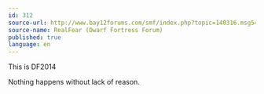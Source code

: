 ```yaml
---
id: 312
source-url: http://www.bay12forums.com/smf/index.php?topic=140316.msg5460918#msg5460918
source-name: RealFear (Dwarf Fortress Forum)
published: true
language: en
---
```

This is DF2014

Nothing happens without lack of reason.
